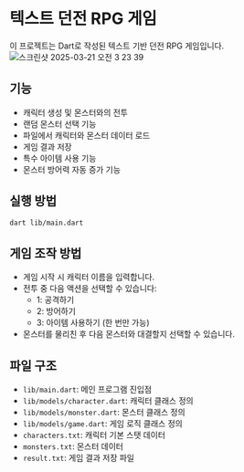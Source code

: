 # 텍스트 던전 RPG 게임

이 프로젝트는 Dart로 작성된 텍스트 기반 던전 RPG 게임입니다.
![스크린샷 2025-03-21 오전 3 23 39](https://github.com/user-attachments/assets/118f1a4b-5683-4dab-903c-05be567a554f)



## 기능

- 캐릭터 생성 및 몬스터와의 전투
- 랜덤 몬스터 선택 기능
- 파일에서 캐릭터와 몬스터 데이터 로드
- 게임 결과 저장
- 특수 아이템 사용 기능
- 몬스터 방어력 자동 증가 기능

## 실행 방법

```bash
dart lib/main.dart
```

## 게임 조작 방법

- 게임 시작 시 캐릭터 이름을 입력합니다.
- 전투 중 다음 액션을 선택할 수 있습니다:
  - 1: 공격하기
  - 2: 방어하기
  - 3: 아이템 사용하기 (한 번만 가능)
- 몬스터를 물리친 후 다음 몬스터와 대결할지 선택할 수 있습니다.

## 파일 구조

- `lib/main.dart`: 메인 프로그램 진입점
- `lib/models/character.dart`: 캐릭터 클래스 정의
- `lib/models/monster.dart`: 몬스터 클래스 정의
- `lib/models/game.dart`: 게임 로직 클래스 정의
- `characters.txt`: 캐릭터 기본 스탯 데이터
- `monsters.txt`: 몬스터 데이터
- `result.txt`: 게임 결과 저장 파일

